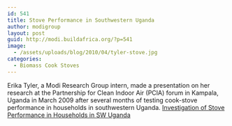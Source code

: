 ```yaml
---
id: 541
title: Stove Performance in Southwestern Uganda
author: modigroup
layout: post
guid: http://modi.buildafrica.org/?p=541
image:
  - /assets/uploads/blog/2010/04/tyler-stove.jpg
categories:
  - Biomass Cook Stoves
---
```

Erika Tyler, a Modi Research Group intern, made a presentation on her research at the Partnership for Clean Indoor Air (PCIA) forum in Kampala, Uganda in March 2009 after several months of testing cook-stove performance in households in southwestern Uganda. [Investigation of Stove Performance in Households in SW Uganda][1]

 [1]: /assets/uploads/blog/2013/06/Tyler_Household_Performance.pdf